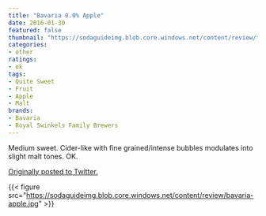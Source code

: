 ```yaml
---
title: "Bavaria 0.0% Apple"
date: 2016-01-30
featured: false
thumbnail: "https://sodaguideimg.blob.core.windows.net/content/review/thumbs/bavaria-apple.jpg"
categories:
- other
ratings:
- ok
tags:
- Quite Sweet
- Fruit
- Apple
- Malt
brands:
- Bavaria
- Royal Swinkels Family Brewers
---
```


Medium sweet. Cider-like with fine grained/intense bubbles modulates into slight malt tones. OK.

[Originally posted to Twitter.](https://twitter.com/Cavorter/status/693534864729989120)

{{< figure src="https://sodaguideimg.blob.core.windows.net/content/review/bavaria-apple.jpg" >}}

